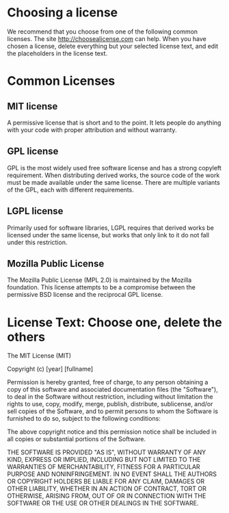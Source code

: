 Choosing a license
==================

We recommend that you choose from one of the following common licenses. The
site <http://choosealicense.com> can help. When you have chosen a license,
delete everything but your selected license text, and edit the placeholders
in the license text.

Common Licenses
===============

MIT license
-----------
A permissive license that is short and to the point. It lets people do anything
with your code with proper attribution and without warranty.

GPL license
-----------
GPL is the most widely used free software license and has a strong copyleft 
requirement. When distributing derived works, the source code of the work must
be made available under the same license. There are multiple variants of the
GPL, each with different requirements.

LGPL license
------------
Primarily used for software libraries, LGPL requires that derived works be
licensed under the same license, but works that only link to it do not fall
under this restriction.

Mozilla Public License
----------------------
The Mozilla Public License (MPL 2.0) is maintained by the Mozilla foundation.
This license attempts to be a compromise between the permissive BSD license 
and the reciprocal GPL license.

License Text: Choose one, delete the others
===========================================

The MIT License (MIT)

Copyright (c) [year] [fullname]

Permission is hereby granted, free of charge, to any person obtaining a copy
of this software and associated documentation files (the "Software"), to deal
in the Software without restriction, including without limitation the rights
to use, copy, modify, merge, publish, distribute, sublicense, and/or sell
copies of the Software, and to permit persons to whom the Software is
furnished to do so, subject to the following conditions:

The above copyright notice and this permission notice shall be included in all
copies or substantial portions of the Software.

THE SOFTWARE IS PROVIDED "AS IS", WITHOUT WARRANTY OF ANY KIND, EXPRESS OR
IMPLIED, INCLUDING BUT NOT LIMITED TO THE WARRANTIES OF MERCHANTABILITY,
FITNESS FOR A PARTICULAR PURPOSE AND NONINFRINGEMENT. IN NO EVENT SHALL THE
AUTHORS OR COPYRIGHT HOLDERS BE LIABLE FOR ANY CLAIM, DAMAGES OR OTHER
LIABILITY, WHETHER IN AN ACTION OF CONTRACT, TORT OR OTHERWISE, ARISING FROM,
OUT OF OR IN CONNECTION WITH THE SOFTWARE OR THE USE OR OTHER DEALINGS IN THE
SOFTWARE.


